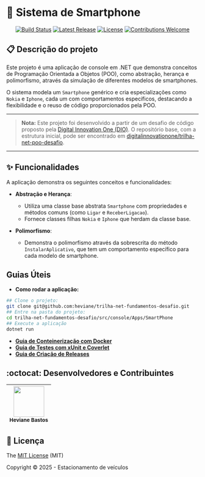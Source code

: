 # 📱 Sistema de Smartphone

<p align="center">
  <a href="https://github.com/heviane/trilha-net-fundamentos-desafio/actions/workflows/dotnet-ci.yml"><img alt="Build Status" src="https://img.shields.io/github/actions/workflow/status/heviane/trilha-net-fundamentos-desafio/dotnet-ci.yml?branch=main&style=for-the-badge&label=CI"></a>
  <a href="https://github.com/heviane/trilha-net-fundamentos-desafio/releases"><img alt="Latest Release" src="https://img.shields.io/github/v/release/heviane/trilha-net-fundamentos-desafio?style=for-the-badge&color=success"></a>
  <a href="../LICENSE"><img alt="License" src="https://img.shields.io/github/license/heviane/trilha-net-fundamentos-desafio?style=for-the-badge&color=blue"></a>
  <a href="../.github/CONTRIBUTING.md"><img alt="Contributions Welcome" src="https://img.shields.io/badge/contributions-welcome-brightgreen.svg?style=for-the-badge"></a>
</p>

## 📋 Descrição do projeto

Este projeto é uma aplicação de console em .NET que demonstra conceitos de Programação Orientada a Objetos (POO), como abstração, herança e polimorfismo, através da simulação de diferentes modelos de smartphones.

O sistema modela um `Smartphone` genérico e cria especializações como `Nokia` e `Iphone`, cada um com comportamentos específicos, destacando a flexibilidade e o reuso de código proporcionados pela POO.

---

> **Nota:** Este projeto foi desenvolvido a partir de um desafio de código proposto pela [Digital Innovation One (DIO)](https://www.dio.me/). O repositório base, com a estrutura inicial, pode ser encontrado em [digitalinnovationone/trilha-net-poo-desafio](https://github.com/digitalinnovationone/trilha-net-poo-desafio).

---

## ✨ Funcionalidades

A aplicação demonstra os seguintes conceitos e funcionalidades:

- **Abstração e Herança**:
  - Utiliza uma classe base abstrata `Smartphone` com propriedades e métodos comuns (como `Ligar` e `ReceberLigacao`).
  - Fornece classes filhas `Nokia` e `Iphone` que herdam da classe base.

- **Polimorfismo**:
  - Demonstra o polimorfismo através da sobrescrita do método `InstalarAplicativo`, que tem um comportamento específico para cada modelo de smartphone.

## Guias Úteis

- **Como rodar a aplicação:**

```bash
## Clone o projeto:
git clone git@github.com:heviane/trilha-net-fundamentos-desafio.git
## Entre na pasta do projeto:
cd trilha-net-fundamentos-desafio/src/console/Apps/SmartPhone 
## Execute a aplicação
dotnet run 
```

- **[Guia de Conteinerização com Docker](../.github/DOCKER_GUIDE.md)**
- **[Guia de Testes com xUnit e Coverlet](../.github/TESTING_GUIDE.md)**
- **[Guia de Criação de Releases](../.github/RELEASING_GUIDE.md)**

## :octocat: Desenvolvedores e Contribuintes

| <img width="80px" align="center" src="https://avatars.githubusercontent.com/heviane"/><br><sub>Heviane Bastos</sub> |
| :---: |

## 📜 Licença

The [MIT License](../../../../LICENSE) (MIT)

Copyright :copyright: 2025 - Estacionamento de veículos
